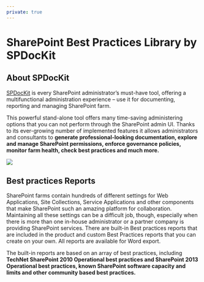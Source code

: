 ```yaml
---
private: true
---
```


# SharePoint Best Practices Library by SPDocKit

## About SPDocKit

[SPDocKit](https://www.syskit.com/products/spdockit/) is every SharePoint administrator’s must-have tool, offering a multifunctional administration experience – use it for documenting, reporting and managing SharePoint farm.

This powerful stand-alone tool offers many time-saving administering options that you can not perform through the SharePoint admin UI. Thanks to its ever-growing number of implemented features it allows administrators and consultants to **generate professional-looking documentation, explore and manage SharePoint permissions, enforce governance policies, monitor farm health, check best practices and much more.**

<div>
  <a href="https://www.syskit.com/products/spdockit/download" Give SPDocKit a try!></a>
  <img src="https://www.syskit.com/wp-content/uploads/banner-docs-bp-spdockit.png" style ="max-width:100%">
</div>

## Best practices Reports

SharePoint farms contain hundreds of different settings for Web Applications, Site Collections, Service Applications and other components that make SharePoint such an amazing platform for collaboration. Maintaining all these settings can be a difficult job, though, especially when there is more than one in-house administrator or a partner company is providing SharePoint services. There are built-in Best practices reports that are included in the product and custom Best Practices reports that you can create on your own. All reports are available for Word export.

The built-in reports are based on an array of best practices, including **TechNet SharePoint 2010 Operational best practices and SharePoint 2013 Operational best practices, known SharePoint software capacity and limits and other community based best practices.**



